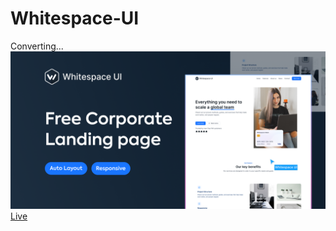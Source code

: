 # Whitespace-UI
Converting...
<br>
<img src="imgs/cover.png" alt="cover">
<br>
<a href="https://armanmoalemi.github.io/Whitespace-UI/" target="_blank">Live</a>
